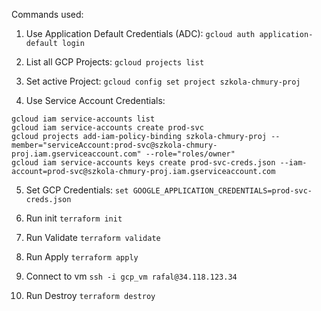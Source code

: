Commands used:

1. Use Application Default Credentials (ADC):
`gcloud auth application-default login`

2. List all GCP Projects:
`gcloud projects list`

3. Set active Project:
`gcloud config set project szkola-chmury-proj`

4. Use Service Account Credentials:
```
gcloud iam service-accounts list
gcloud iam service-accounts create prod-svc
gcloud projects add-iam-policy-binding szkola-chmury-proj --member="serviceAccount:prod-svc@szkola-chmury-proj.iam.gserviceaccount.com" --role="roles/owner"
gcloud iam service-accounts keys create prod-svc-creds.json --iam-account=prod-svc@szkola-chmury-proj.iam.gserviceaccount.com
```

5. Set GCP Credentials:
`set GOOGLE_APPLICATION_CREDENTIALS=prod-svc-creds.json`

6. Run init
`terraform init`

7. Run Validate
`terraform validate`

8. Run Apply
`terraform apply`

9. Connect to vm
`ssh -i gcp_vm rafal@34.118.123.34`

10. Run Destroy
`terraform destroy`
